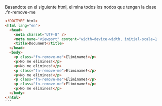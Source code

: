 Basandote en el siguiente html, elimina todos los nodos que tengan la clase .fn-remove-me

````html
<!DOCTYPE html>
<html lang="en">
  <head>
    <meta charset="UTF-8" />
    <meta name="viewport" content="width=device-width, initial-scale=1.0" />
    <title>Document</title>
  </head>
  <body>
    <p class="fn-remove-me">Eliminame!</p>
    <p>No me elimines!</p>
    <p>No me elimines!</p>
    <p class="fn-remove-me">Eliminame!</p>
    <p>No me elimines!</p>
    <p class="fn-remove-me">Eliminame!</p>
    <p class="fn-remove-me">Eliminame!</p>
    <p>No me elimines!</p>
  </body>
</html>
```
````
